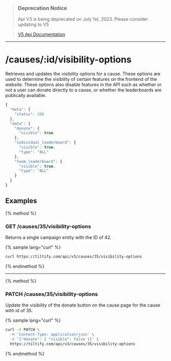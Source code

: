 >### Deprecation Notice
>Api V3 is being deprecated on July 1st, 2023. Please consider updating to V5

>[V5 Api Documentation](https://v5api.tiltify.com/api/public)

-----

# /causes/:id/visibility-options

Retrieves and updates the visibility options for a cause. These options are
used to determine the visibility of certain features on the frontend of the
website. These options also disable features in the API such as whether or not
a user can donate directly to a cause, or whether the leaderboards are
publically available.

```js
{
  "meta": {
    "status": 200
  },
  "data": {
    "donate": {
      "visible": true
    },
    "individual_leaderboard": {
      "visible": true,
      "type": "ALL"
    },
    "team_leaderboard": {
      "visible": true,
      "type": "ALL"
    }
  }
}
```

## Examples

{% method %}
### GET /causes/35/visibility-options
Returns a single campaign entity with the ID of 42.

{% sample lang="curl" %}
```bash
curl https://tiltify.com/api/v3/causes/35/visibility-options
```
{% endmethod %}

---

{% method %}
### PATCH /causes/35/visibility-options
Update the visibility of the donate button on the cause page for the cause with
id of 35.

{% sample lang="curl" %}
```bash
curl -X PATCH \
  -H 'Content-Type: application/json' \
  -d '{"donate": { "visible": false }}' \
  https://tiltify.com/api/v3/causes/35/visibility-options
```

{% endmethod %}
